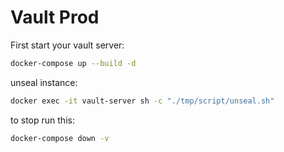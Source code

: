# Vault Prod
First start your vault server:
```sh
docker-compose up --build -d
```
unseal instance:
```sh
docker exec -it vault-server sh -c "./tmp/script/unseal.sh"
```
to stop run this:
```sh
docker-compose down -v
```
